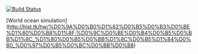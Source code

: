 [![Build Status](https://travis-ci.org/it4history/Logy.Exchange.svg?branch=master)](https://travis-ci.org/it4history/Logy.Exchange)

[World ocean simulation] (http://hist.tk/hw/%D0%9A%D0%B0%D1%82%D0%B5%D0%B3%D0%BE%D1%80%D0%B8%D1%8F:%D0%9C%D0%BE%D0%B4%D0%B5%D0%BB%D1%8C_%D1%80%D0%B5%D0%BB%D1%8C%D0%B5%D1%84%D0%B0_%D0%97%D0%B5%D0%BC%D0%BB%D0%B8)

